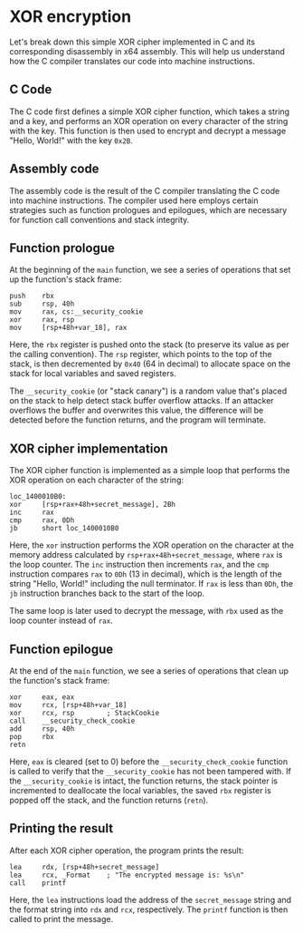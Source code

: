 # XOR encryption

Let's break down this simple XOR cipher implemented in C and its corresponding disassembly in x64 assembly. This will help us understand how the C compiler translates our code into machine instructions.

## C Code
The C code first defines a simple XOR cipher function, which takes a string and a key, and performs an XOR operation on every character of the string with the key. This function is then used to encrypt and decrypt a message "Hello, World!" with the key `0x2B`.

## Assembly code
The assembly code is the result of the C compiler translating the C code into machine instructions. The compiler used here employs certain strategies such as function prologues and epilogues, which are necessary for function call conventions and stack integrity.

## Function prologue
At the beginning of the `main` function, we see a series of operations that set up the function's stack frame:
```
push    rbx
sub     rsp, 40h
mov     rax, cs:__security_cookie
xor     rax, rsp
mov     [rsp+48h+var_18], rax
```
Here, the `rbx` register is pushed onto the stack (to preserve its value as per the calling convention). The `rsp` register, which points to the top of the stack, is then decremented by `0x40` (64 in decimal) to allocate space on the stack for local variables and saved registers.

The `__security_cookie` (or "stack canary") is a random value that's placed on the stack to help detect stack buffer overflow attacks. If an attacker overflows the buffer and overwrites this value, the difference will be detected before the function returns, and the program will terminate.

## XOR cipher implementation
The XOR cipher function is implemented as a simple loop that performs the XOR operation on each character of the string:
```
loc_1400010B0:
xor     [rsp+rax+48h+secret_message], 2Bh
inc     rax
cmp     rax, 0Dh
jb      short loc_1400010B0
```
Here, the `xor` instruction performs the XOR operation on the character at the memory address calculated by `rsp+rax+48h+secret_message`, where `rax` is the loop counter. The `inc` instruction then increments `rax`, and the `cmp` instruction compares `rax` to `0Dh` (13 in decimal), which is the length of the string "Hello, World!" including the null terminator. If `rax` is less than `0Dh`, the `jb` instruction branches back to the start of the loop.

The same loop is later used to decrypt the message, with `rbx` used as the loop counter instead of `rax`.

## Function epilogue
At the end of the `main` function, we see a series of operations that clean up the function's stack frame:
```
xor     eax, eax
mov     rcx, [rsp+48h+var_18]
xor     rcx, rsp        ; StackCookie
call    __security_check_cookie
add     rsp, 40h
pop     rbx
retn
```
Here, `eax` is cleared (set to 0) before the `__security_check_cookie` function is called to verify that the `__security_cookie` has not been tampered with. If the `__security_cookie` is intact, the function returns, the stack pointer is incremented to deallocate the local variables, the saved `rbx` register is popped off the stack, and the function returns (`retn`).

## Printing the result
After each XOR cipher operation, the program prints the result:
```
lea     rdx, [rsp+48h+secret_message]
lea     rcx, _Format    ; "The encrypted message is: %s\n"
call    printf
```

Here, the `lea` instructions load the address of the `secret_message` string and the format string into `rdx` and `rcx`, respectively. The `printf` function is then called to print the message.